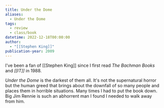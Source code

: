 ```yaml
---
title: Under the Dome
aliases:
  - Under the Dome
tags:
  - review
  - class/book
datetime: 2022-12-18T00:00:00
author:
  - "[[Stephen King]]"
publication-year: 2009
---
```

I've been a fan of [[Stephen King]] since I first read _The Bachman Books_ and *[[IT]]* in 1988.

*Under the Dome* is the darkest of them all. It's not the supernatural horror but the human greed that brings about the downfall of so many people and places them in horrible situations. Many times I had to put the book down. Big Jim Rennie is such an abhorrent man I found I needed to walk away from him.
